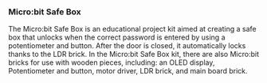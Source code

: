 ### Micro:bit Safe Box

The Micro:bit Safe Box is an educational project kit aimed at creating a safe box that unlocks when the correct password is entered by using a potentiometer and button. After the door is closed, it automatically locks thanks to the LDR brick. In the Micro:bit Safe Box kit, there are also Micro:bit bricks for use with wooden pieces, including: an
OLED display, Potentiometer and button, motor driver, LDR brick, and main board brick.

